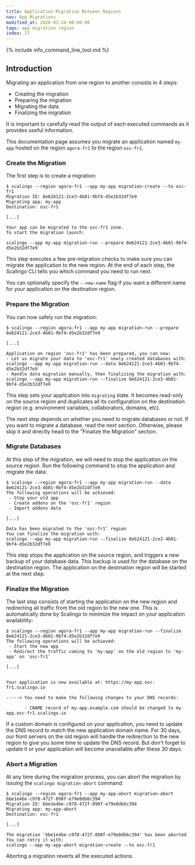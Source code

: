 ```yaml
---
title: Application Migration Between Regions
nav: App Migrations
modified_at: 2020-03-24 00:00:00
tags: app migration region
index: 17
---
```


{% include info_command_line_tool.md %}

## Introduction

Migrating an application from one region to another consists in 4 steps:

- Creating the migration
- Preparing the migration
- Migrating the data
- Finalizing the migration

It is important to carefully read the output of each executed commands as it
provides useful information.

This documentation page assumes you migrate an application named `my-app` hosted
on the region `agora-fr1` to the region `osc-fr1`.

### Create the Migration

The first step is to create a migration:

```
$ scalingo --region agora-fr1 --app my-app migration-create --to osc-fr1
Migration ID: 8e624121-2ce3-4b01-9bf4-d5e2b32df7e9
Migrating app: my-app
Destination: osc-fr1

[...]

Your app can be migrated to the osc-fr1 zone.
To start the migration launch:

scalingo --app my-app migration-run --prepare 8e624121-2ce3-4b01-9bf4-d5e2b32df7e9
```

This step executes a few pre-migration checks to make sure you can migrate the
application to the new region. At the end of each step, the Scalingo CLI tells
you which command you need to run next.

You can optionally specify the `--new-name` flag if you want a different name
for your application on the destination region.

### Prepare the Migration

You can now safely run the migration:

```
$ scalingo --region agora-fr1 --app my-app migration-run --prepare 8e624121-2ce3-4b01-9bf4-d5e2b32df7e9

[...]

Application on region 'osc-fr1' has been prepared, you can now:
- Let us migrate your data to 'osc-fr1' newly created databases with:
scalingo --app my-app migration-run --data 8e624121-2ce3-4b01-9bf4-d5e2b32df7e9
- Handle data migration manually, then finalizing the migration with:
scalingo --app my-app migration-run --finalize 8e624121-2ce3-4b01-9bf4-d5e2b32df7e9
```

This step sets your application into `migrating` state. It becomes read-only on
the source region and duplicates all its configuration on the destination region
(e.g. environment variables, collaborators, domains, etc).

The next step depends on whether you need to migrate databases or not. If you
want to migrate a database, read the next section. Otherwise, please skip it and
directly head to the "Finalize the Migration" section.

### Migrate Databases

At this step of the migration, we will need to stop the application on the
source region. Run the following command to stop the application and migrate the
data:

```
$ scalingo --region agora-fr1 --app my-app migration-run --data 8e624121-2ce3-4b01-9bf4-d5e2b32df7e9
The following operations will be achieved:
 - Stop your old app
 - Create addons on the 'osc-fr1' region
 - Import addons data

[...]

Data has been migrated to the 'osc-fr1' region
You can finalize the migration with:
scalingo --app my-app migration-run --finalize 8e624121-2ce3-4b01-9bf4-d5e2b32df7e9
```

This step stops the application on the source region, and triggers a new backup
of your database data. This backup is used for the database on the destination
region. The application on the destination region will be started at the next
step.

### Finalize the Migration

The last step consists of starting the application on the new region and
redirecting all traffic from the old region to the new one. This is
automatically done by Scalingo to minimize the impact on your application
availability:

```
$ scalingo --region agora-fr1 --app my-app migration-run --finalize 8e624121-2ce3-4b01-9bf4-d5e2b32df7e9
The following operations will be achieved:
 - Start the new app
 - Redirect the traffic coming to 'my-app' on the old region to 'my-app' on 'osc-fr1'

[...]


Your application is now available at: https://my-app.osc-fr1.scalingo.io

-----> You need to make the following changes to your DNS records:

       - CNAME record of my-app.example.com should be changed to my-app.osc-fr1.scalingo.io
```

If a custom domain is configured on your application, you need to update the DNS
record to match the new application domain name. For 30 days, our front servers
on the old region will handle the redirection to the new region to give you some
time to update the DNS record. But don't forget to update it or your application
will become unavailable after these 30 days.

### Abort a Migration

At any time during the migration process, you can abort the migration by issuing
the `scalingo migration-abort` command:

```
$ scalingo --region agora-fr1 --app my-app-abort migration-abort bbe1e4be-c978-472f-898f-e79e8db6c394
Migration ID: bbe1e4be-c978-472f-898f-e79e8db6c394
Migrating app: my-app-abort
Destination: osc-fr1

[...]

The migration 'bbe1e4be-c978-472f-898f-e79e8db6c394' has been aborted
You can retry it with:
scalingo --app my-app-abort migration-create --to osc-fr1
```

Aborting a migration reverts all the executed actions.
